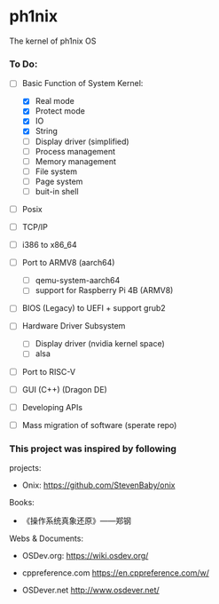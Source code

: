 # ph1nix

The kernel of ph1nix OS

### To Do:

- [ ] Basic Function of System Kernel:
    
    - [x] Real mode
    - [x] Protect mode
    - [x] IO
    - [x] String
    - [ ] Display driver (simplified)
    - [ ] Process management
    - [ ] Memory management
    - [ ] File system
    - [ ] Page system
    - [ ] buit-in shell

- [ ] Posix

- [ ] TCP/IP

- [ ] i386 to x86_64

- [ ] Port to ARMV8 (aarch64)
  
  - [ ] qemu-system-aarch64
  - [ ] support for Raspberry Pi 4B (ARMV8)

- [ ] BIOS (Legacy) to UEFI + support grub2

- [ ] Hardware Driver Subsystem

  - [ ] Display driver (nvidia kernel space)
  - [ ] alsa

- [ ] Port to RISC-V

- [ ] GUI (C++) (Dragon DE)

- [ ] Developing APIs

- [ ] Mass migration of software (sperate repo)

### This project was inspired by following

projects:

- Onix: <https://github.com/StevenBaby/onix>

Books:

- 《操作系统真象还原》——郑钢

Webs & Documents:

- OSDev.org: <https://wiki.osdev.org/>

- cppreference.com <https://en.cppreference.com/w/>

- OSDever.net <http://www.osdever.net/>
